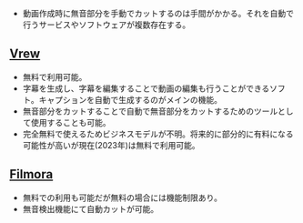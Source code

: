 - 動画作成時に無音部分を手動でカットするのは手間がかかる。それを自動で行うサービスやソフトウェアが複数存在する。

## [Vrew](https://vrew.voyagerx.com/ja/)
- 無料で利用可能。
- 字幕を生成し、字幕を編集することで動画の編集も行うことができるソフト。キャプションを自動で生成するのがメインの機能。
- 無音部分をカットすることで自動で無音部分をカットするためのツールとして使用することも可能。
- 完全無料で使えるためビジネスモデルが不明。将来的に部分的に有料になる可能性が高いが現在(2023年)は無料で利用可能。

## [Filmora](https://filmora.wondershare.jp/)
- 無料での利用も可能だが無料の場合には機能制限あり。
- 無音検出機能にて自動カットが可能。